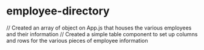 # employee-directory

// Created an array of object on App.js that houses the various employees and their information
// Created a simple table component to set up columns and rows for the various pieces of employee information